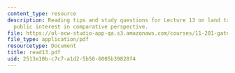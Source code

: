 ```yaml
---
content_type: resource
description: Reading tips and study questions for Lecture 13 on land takings and the
  public interest in comparative perspective.
file: https://ol-ocw-studio-app-qa.s3.amazonaws.com/courses/11-201-gateway-planning-action-fall-2007/2513e10bc7c7a1d25b506005b39828f4_read13.pdf
file_type: application/pdf
resourcetype: Document
title: read13.pdf
uid: 2513e10b-c7c7-a1d2-5b50-6005b39828f4
---
```

